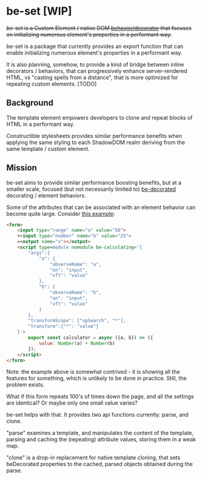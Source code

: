 # be-set [WIP]

~~be-set is a Custom Element / native DOM [behavior/decorator](https://github.com/bahrus/xtal-decor) that focuses on initializing numerous element's  properties  in a performant way.~~

be-set is a package that currently provides an export function that can enable initializing numerous element's properties in a performant way.

It is also planning, somehow, to provide a kind of bridge between inline decorators / behaviors, that can progressively enhance server-rendered HTML, vs "casting spells from a distance", that is more optimized for repeating custom elements. [TODO] 

## Background

The template element empowers developers to clone and repeat blocks of HTML in a performant way.  

Constructible stylesheets provides similar performance benefits when applying the same styling to each ShadowDOM realm deriving from the same template / custom element.

## Mission

be-set aims to provide similar performance boosting benefits, but at a smaller scale, focused (but not necessarily limited to) [be-decorated](https://github.com/bahrus/be-decorated) decorating / element behaviors.

Some of the attributes that can be associated with an element behavior can become quite large.  Consider [this example](https://github.com/bahrus/be-calculating#example-1):

```html
<form>
    <input type="range" name="a" value="50">
    +<input type="number" name="b" value="25">
    =<output name="x"></output>
    <script type=module nomodule be-calculating='{
        "args":{
            "a": {
                "observeName": "a",
                "on": "input",
                "vft": "value"
            },
            "b": {
                "observeName": "b",
                "on": "input",
                "vft": "value"
            }
        },
        "transformScope": ["upSearch", "*"],
        "transform":{"*": "value"}
    }'>        
        export const calculator = async ({a, b}) => ({
            value: Number(a) + Number(b)
        });
    </script>
</form>
```

Note: the example above is somewhat contrived - it is showing all the features for something, which is unlikely to be done in practice.  Still, the problem exists.

What if this form repeats 100's of times down the page, and all the settings are identical?  Or maybe only one small value varies? 

be-set helps with that.  It provides two api functions currently:  parse, and clone.

"parse" examines a template, and manipulates the content of the template, parsing and caching the (repeating) attribute values, storing them in a weak map.

"clone" is a drop-in replacement for native template cloning, that sets beDecorated properties to the cached, parsed objects obtained during the parse.